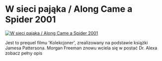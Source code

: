 W sieci pająka / Along Came a Spider 2001 
=============
[![W sieci pająka / Along Came a Spider 2001 ](http://vidos.pl/images/player.gif)](http://vidos.pl/w-sieci-pajaka-along-came-a-spider-2001)

 Jest to prequel filmu 'Kolekcjoner', zrealizowany na podstawie książki Jamesa Pattersona. Morgan Freeman znowu wciela się w postać Dr. Alexa zobacz pełny opis
